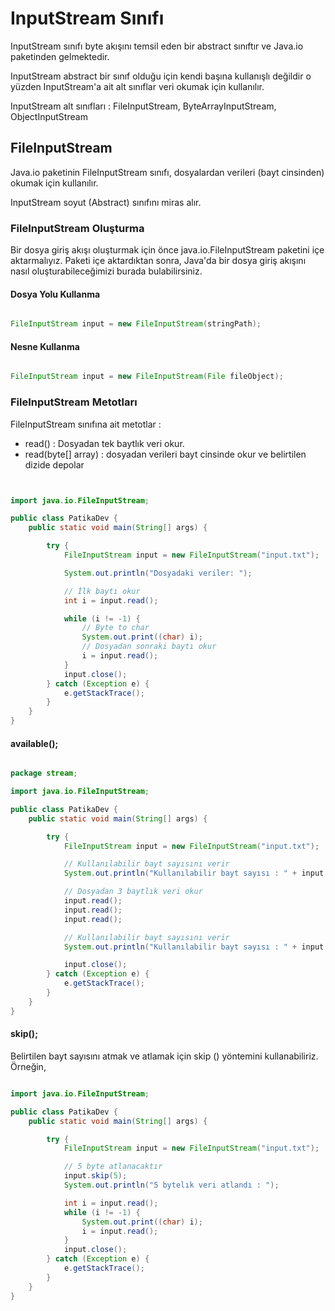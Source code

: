 # InputStream Sınıfı

InputStream sınıfı byte akışını temsil eden bir abstract sınıftır ve Java.io paketinden gelmektedir.

InputStream abstract bir sınıf olduğu için kendi başına kullanışlı değildir o yüzden InputStream'a ait alt sınıflar veri okumak için kullanılır.

InputStream alt sınıfları : FileInputStream, ByteArrayInputStream, ObjectInputStream

## FileInputStream

Java.io paketinin FileInputStream sınıfı, dosyalardan verileri (bayt cinsinden) okumak için kullanılır.

InputStream soyut (Abstract) sınıfını miras alır.

### FileInputStream Oluşturma

Bir dosya giriş akışı oluşturmak için önce java.io.FileInputStream paketini içe aktarmalıyız. Paketi içe aktardıktan sonra, Java'da bir dosya giriş akışını
nasıl oluşturabileceğimizi burada bulabilirsiniz.

#### Dosya Yolu Kullanma

```java

FileInputStream input = new FileInputStream(stringPath);

```

#### Nesne Kullanma

```java

FileInputStream input = new FileInputStream(File fileObject);

```

### FileInputStream Metotları

FileInputStream sınıfına ait metotlar :

- read() : Dosyadan tek baytlık veri okur.
- read(byte[] array) : dosyadan verileri bayt cinsinde okur ve belirtilen dizide depolar

```java


import java.io.FileInputStream;

public class PatikaDev {
    public static void main(String[] args) {

        try {
            FileInputStream input = new FileInputStream("input.txt");

            System.out.println("Dosyadaki veriler: ");

            // İlk baytı okur
            int i = input.read();

            while (i != -1) {
                // Byte to char
                System.out.print((char) i);
                // Dosyadan sonraki baytı okur
                i = input.read();
            }
            input.close();
        } catch (Exception e) {
            e.getStackTrace();
        }
    }
}


```

#### available();

```java

package stream;

import java.io.FileInputStream;

public class PatikaDev {
    public static void main(String[] args) {

        try {
            FileInputStream input = new FileInputStream("input.txt");

            // Kullanılabilir bayt sayısını verir
            System.out.println("Kullanılabilir bayt sayısı : " + input.available());

            // Dosyadan 3 baytlık veri okur
            input.read();
            input.read();
            input.read();

            // Kullanılabilir bayt sayısını verir
            System.out.println("Kullanılabilir bayt sayısı : " + input.available());

            input.close();
        } catch (Exception e) {
            e.getStackTrace();
        }
    }
}

```

#### skip();

Belirtilen bayt sayısını atmak ve atlamak için skip () yöntemini kullanabiliriz. Örneğin,

```java

import java.io.FileInputStream;

public class PatikaDev {
    public static void main(String[] args) {

        try {
            FileInputStream input = new FileInputStream("input.txt");

            // 5 byte atlanacaktır
            input.skip(5);
            System.out.println("5 bytelık veri atlandı : ");

            int i = input.read();
            while (i != -1) {
                System.out.print((char) i);
                i = input.read();
            }
            input.close();
        } catch (Exception e) {
            e.getStackTrace();
        }
    }
}


```